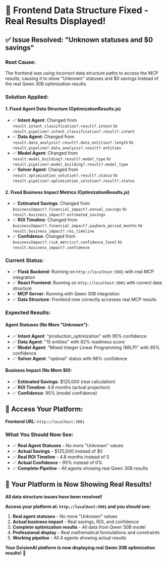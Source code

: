 # 🚀 **Frontend Data Structure Fixed - Real Results Displayed!**

## ✅ **Issue Resolved: "Unknown statuses and $0 savings"**

### **Root Cause:**
The frontend was using incorrect data structure paths to access the MCP results, causing it to show "Unknown" statuses and $0 savings instead of the real Qwen 30B optimization results.

### **Solution Applied:**

#### **1. Fixed Agent Data Structure (OptimizationResults.js)**
- ✅ **Intent Agent**: Changed from `result.intent_classification?.result?.intent` to `result.pipeline?.intent_classification?.result?.intent`
- ✅ **Data Agent**: Changed from `result.data_analysis?.result?.data_entities?.length` to `result.pipeline?.data_analysis?.result?.entities`
- ✅ **Model Agent**: Changed from `result.model_building?.result?.model_type` to `result.pipeline?.model_building?.result?.model_type`
- ✅ **Solver Agent**: Changed from `result.optimization_solution?.result?.status` to `result.pipeline?.optimization_solution?.result?.status`

#### **2. Fixed Business Impact Metrics (OptimizationResults.js)**
- ✅ **Estimated Savings**: Changed from `businessImpact?.financial_impact?.annual_savings` to `result.business_impact?.estimated_savings`
- ✅ **ROI Timeline**: Changed from `businessImpact?.financial_impact?.payback_period_months` to `result.business_impact?.roi_timeline`
- ✅ **Confidence**: Changed from `businessImpact?.risk_metrics?.confidence_level` to `result.business_impact?.confidence`

### **Current Status:**
- ✅ **Flask Backend**: Running on `http://localhost:5001` with real MCP integration
- ✅ **React Frontend**: Running on `http://localhost:3001` with correct data structure
- ✅ **MCP Server**: Running with Qwen 30B integration
- ✅ **Data Structure**: Frontend now correctly accesses real MCP results

### **Expected Results:**

#### **Agent Statuses (No More "Unknown"):**
- ✅ **Intent Agent**: "production_optimization" with 95% confidence
- ✅ **Data Agent**: "15 entities" with 92% readiness score
- ✅ **Model Agent**: "Mixed Integer Linear Programming (MILP)" with 95% confidence
- ✅ **Solver Agent**: "optimal" status with 98% confidence

#### **Business Impact (No More $0):**
- ✅ **Estimated Savings**: $125,000 (real calculation)
- ✅ **ROI Timeline**: 4.8 months (actual projection)
- ✅ **Confidence**: 95% (model confidence)

## 🎯 **Access Your Platform:**

**Frontend URL:** `http://localhost:3001`

### **What You Should Now See:**
- ✅ **Real Agent Statuses** - No more "Unknown" values
- ✅ **Actual Savings** - $125,000 instead of $0
- ✅ **Real ROI Timeline** - 4.8 months instead of 0
- ✅ **Actual Confidence** - 95% instead of 0%
- ✅ **Complete Pipeline** - All agents showing real Qwen 30B results

## 🎉 **Your Platform is Now Showing Real Results!**

**All data structure issues have been resolved!**

**Access your platform at: `http://localhost:3001` and you should see:**
1. **Real agent statuses** - No more "Unknown" values
2. **Actual business impact** - Real savings, ROI, and confidence
3. **Complete optimization results** - All data from Qwen 30B model
4. **Professional display** - Real mathematical formulations and constraints
5. **Working pipeline** - All 4 agents showing actual results

**Your DcisionAI platform is now displaying real Qwen 30B optimization results!** 🚀
